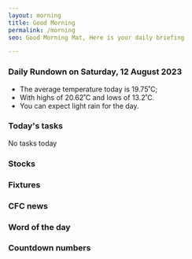```yaml
---
layout: morning
title: Good Morning
permalink: /morning
seo: Good Morning Mat, Here is your daily briefing

---
```


<!-- weather_marker starts -->
### Daily Rundown on Saturday, 12 August 2023

- The average temperature today is 19.75˚C;
- With highs of 20.62˚C and lows of 13.2˚C.
- You can expect light rain for the day.

<!-- weather_marker ends -->

### Today's tasks
<!-- task_marker starts -->
No tasks today
<!-- task_marker ends -->

### Stocks

<!-- stocks_marker starts -->

<!-- stocks_marker ends -->

### Fixtures

<!-- sports_marker starts -->

<!-- sports_marker ends -->

### CFC news

<!-- cfc_marker starts -->

<!-- cfc_marker ends -->

### Word of the day
<!-- word_marker starts -->

<!-- word_marker ends -->

### Countdown numbers
<!-- game_marker starts -->

<!-- game_marker ends -->
